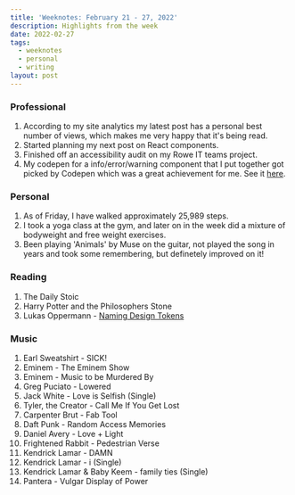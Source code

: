 ```yaml
---
title: 'Weeknotes: February 21 - 27, 2022'
description: Highlights from the week
date: 2022-02-27
tags:
  - weeknotes
  - personal
  - writing
layout: post
---
```


### Professional

1. According to my site analytics my latest post has a personal best number of views, which makes me very happy that it's being read.
1. Started planning my next post on React components.
1. Finished off an accessibility audit on my Rowe IT teams project.
1. My codepen for a info/error/warning component that I put together got picked by Codepen which was a great achievement for me. See it [here](https://codepen.io/dominickjay217/pen/BamOBRZ).

### Personal

1. As of Friday, I have walked approximately 25,989 steps.
1. I took a yoga class at the gym, and later on in the week did a mixture of bodyweight and free weight exercises.
1. Been playing 'Animals' by Muse on the guitar, not played the song in years and took some remembering, but definetely improved on it!

### Reading

1. The Daily Stoic
1. Harry Potter and the Philosophers Stone
1. Lukas Oppermann - [Naming Design Tokens](https://uxdesign.cc/naming-design-tokens-9454818ed7cb)

### Music

1. Earl Sweatshirt - SICK!
1. Eminem - The Eminem Show
1. Eminem - Music to be Murdered By
1. Greg Puciato - Lowered
1. Jack White - Love is Selfish (Single)
1. Tyler, the Creator - Call Me If You Get Lost
1. Carpenter Brut - Fab Tool
1. Daft Punk - Random Access Memories
1. Daniel Avery - Love + Light
1. Frightened Rabbit - Pedestrian Verse
1. Kendrick Lamar - DAMN
1. Kendrick Lamar - i (Single)
1. Kendrick Lamar & Baby Keem - family ties (Single)
1. Pantera - Vulgar Display of Power
